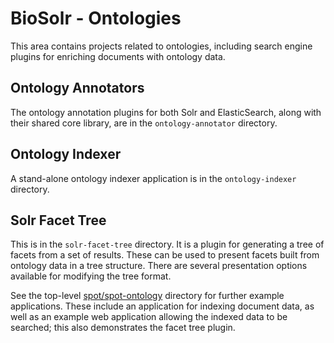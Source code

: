 # BioSolr - Ontologies

This area contains projects related to ontologies, including search
engine plugins for enriching documents with ontology data.


## Ontology Annotators

The ontology annotation plugins for both Solr and ElasticSearch, along with
their shared core library, are in the `ontology-annotator` directory.


## Ontology Indexer

A stand-alone ontology indexer application is in the `ontology-indexer` 
directory.


## Solr Facet Tree

This is in the `solr-facet-tree` directory. It is a plugin for generating a 
tree of facets from a set of results. These can be used to present facets 
built from ontology data in a tree structure. There are several presentation 
options available for modifying the tree format.


See the top-level [spot/spot-ontology](https://github.com/flaxsearch/BioSolr/tree/master/spot/spot-ontology) directory for further example applications.
These include an application for indexing document data, as well as an 
example web application allowing the indexed data to be searched; this
also demonstrates the facet tree plugin.

